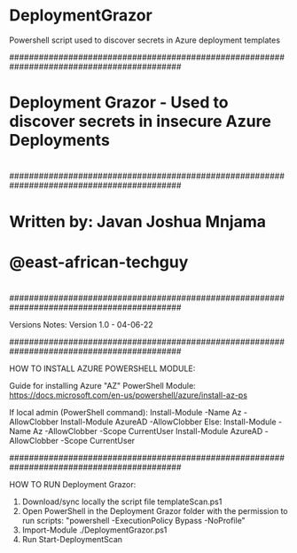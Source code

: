 # DeploymentGrazor
Powershell script used to discover secrets in Azure deployment templates

###########################################################################################
#                                                                                         #
#    Deployment Grazor - Used to discover secrets in insecure Azure Deployments           #
#                                                                                         #
###########################################################################################
#                                                                                         #
#                                                                                         #
#                             Written by: Javan Joshua Mnjama                             #
#                                  @east-african-techguy                                  #
#                                                                                         #
#                                                                                         #
###########################################################################################


Versions Notes:
Version 1.0 - 04-06-22


###########################################################################################

HOW TO INSTALL AZURE POWERSHELL MODULE:

Guide for installing Azure "AZ" PowerShell Module:
https://docs.microsoft.com/en-us/powershell/azure/install-az-ps



If local admin (PowerShell command):
    Install-Module -Name Az -AllowClobber
    Install-Module AzureAD -AllowClobber
Else:
    Install-Module -Name Az -AllowClobber -Scope CurrentUser
    Install-Module AzureAD -AllowClobber -Scope CurrentUser
    
###########################################################################################

HOW TO RUN Deployment Grazor:

1) Download/sync locally the script file templateScan.ps1
2) Open PowerShell in the Deployment Grazor folder with the permission to run scripts:
   "powershell -ExecutionPolicy Bypass -NoProfile"
3) Import-Module ./DeploymentGrazor.ps1
4) Run Start-DeploymentScan  
